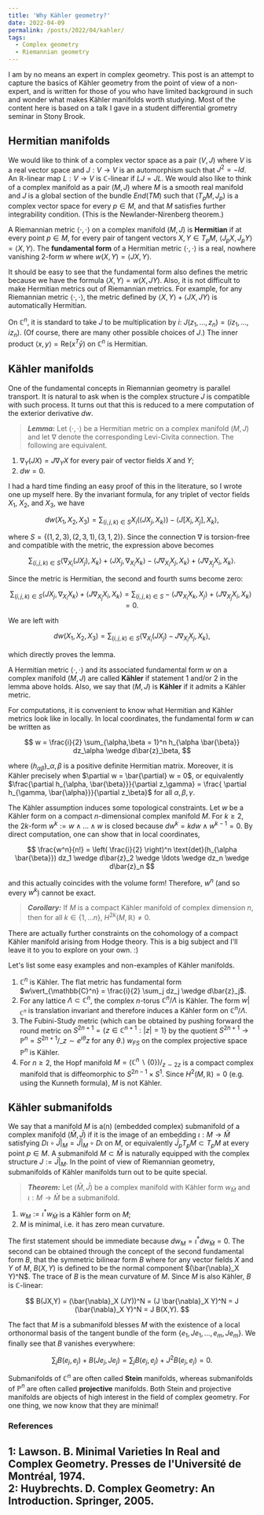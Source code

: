 ```yaml
---
title: 'Why Kähler geometry?'
date: 2022-04-09
permalink: /posts/2022/04/kahler/
tags:
  - Complex geometry
  - Riemannian geometry
---
```


I am by no means an expert in complex geometry. This post is an attempt to capture the basics of Kähler geometry from the point of view of a non-expert, and is written for those of you who have limited background in such and wonder what makes Kähler manifolds worth studying. Most of the content here is based on a talk I gave in a student differential grometry seminar in Stony Brook.

## Hermitian manifolds

We would like to think of a complex vector space as a pair $(V,J)$ where $V$ is a real vector space and $J :V \to V$ is an automorphism such that $J^2 = - Id$. An $\mathbb{R}$-linear map $L: V \to V$ is $\mathbb{C}$-linear if $LJ=JL$. We would also like to think of a complex manifold as a pair $(M,J)$ where $M$ is a smooth real manifold and $J$ is a global section of the bundle $End(TM)$ such that $(T_pM, J_p)$ is a complex vector space for every $p \in M$, and that $M$ satisfies further integrability condition. (This is the Newlander-Nirenberg theorem.)

A Riemannian metric $\langle \cdot, \cdot \rangle$ on a complex manifold $(M,J)$ is **Hermitian** if at every point $p \in M$, for every pair of tangent vectors $X, Y \in T_pM$, $\langle J_p X, J_p Y \rangle = \langle X, Y \rangle$. The **fundamental form** of a Hermitian metric $\langle \cdot,\cdot \rangle$ is a real, nowhere vanishing $2$-form $w$ where $w(X,Y) = \langle JX, Y \rangle$.

It should be easy to see that the fundamental form also defines the metric because we have the formula $\langle X, Y \rangle = w(X, JY)$. Also, it is not difficult to make Hermitian metrics out of Riemannian metrics. For example, for any Riemannian metric $\langle \cdot, \cdot \rangle$, the metric defined by $\langle X,Y\rangle + \langle JX ,JY \rangle$ is automatically Hermitian.

On $\mathbb{C}^n$, it is standard to take $J$ to be multiplication by $i$: $J(z_1, \ldots, z_n) = (iz_1, \ldots, iz_n)$. (Of course, there are many other possible choices of $J$.) The inner product $\langle x, y \rangle = \text{Re}(x^T \bar{y})$ on $\mathbb{C}^n$ is Hermitian.

## Kähler manifolds

One of the fundamental concepts in Riemannian geometry is parallel transport. It is natural to ask when is the complex structure $J$ is compatible with such process. It turns out that this is reduced to a mere computation of the exterior derivative $dw$.

> **_Lemma:_** Let $\langle \cdot,\cdot \rangle$ be a Hermitian metric on a complex manifold $(M,J)$ and let $\nabla$ denote the corresponding Levi-Civita connection. The following are equivalent.
1. $\nabla_Y (JX) = J \nabla_Y X$ for every pair of vector fields $X$ and $Y$;
2. $dw = 0$.

I had a hard time finding an easy proof of this in the literature, so I wrote one up myself here. By the invariant formula, for any triplet of vector fields $X_1$, $X_2,$ and $X_3$, we have

$$
dw(X_1, X_2, X_3) = \sum_{(i,j,k) \in S} X_i \left( \langle J X_j,X_k\rangle \right) - \langle J [X_i,X_j], X_k \rangle,
$$

where $S = \{(1,2,3),(2,3,1),(3,1,2)\}$. Since the connection $\nabla$ is torsion-free and compatible with the metric, the expression above becomes

$$
\sum_{(i,j,k) \in S} \langle \nabla_{X_i} (J X_j), X_k \rangle + \langle J X_j, \nabla_{X_i} X_k \rangle - \langle J \nabla_{X_i} X_j, X_k \rangle + \langle J \nabla_{X_j} X_i, X_k \rangle.
$$

Since the metric is Hermitian, the second and fourth sums become zero:

$$
\sum_{(i,j,k) \in S} \langle J X_j, \nabla_{X_i} X_k \rangle + \langle J \nabla_{X_j} X_i, X_k \rangle = \sum_{(i,j,k) \in S} - \langle J \nabla_{X_i} X_k, X_j \rangle + \langle J \nabla_{X_j} X_i, X_k \rangle = 0.
$$

We are left with

$$
dw(X_1, X_2, X_3) = \sum_{(i,j,k) \in S} \langle \nabla_{X_i} (J X_j) - J \nabla_{X_i} X_j, X_k \rangle,
$$

which directly proves the lemma.

A Hermitian metric $\langle \cdot, \cdot \rangle$ and its associated fundamental form $w$ on a complex manifold $(M,J)$ are called **Kähler** if statement 1 and/or 2 in the lemma above holds. Also, we say that $(M,J)$ is **Kähler** if it admits a Kähler metric.

For computations, it is convenient to know what Hermitian and Kähler metrics look like in locally. In local coordinates, the fundamental form $w$ can be written as

$$
w = \frac{i}{2} \sum_{\alpha,\beta = 1}^n h_{\alpha \bar{\beta}} dz_\alpha \wedge d\bar{z}_\beta,
$$

where $(h_{\alpha \bar{\beta}})\_{\alpha, \beta}$ is a positive definite Hermitian matrix. Moreover, it is Kähler precisely when $\partial w = \bar{\partial} w = 0$, or equivalently $\frac{\partial h_{\alpha, \bar{\beta}}}{\partial z_\gamma} = \frac{ \partial h_{\gamma, \bar{\alpha}}}{\partial z_\beta}$ for all $\alpha, \beta,\gamma$.

The Kähler assumption induces some topological constraints. Let $w$ be a Kähler form on a compact $n$-dimensional complex manifold $M$. For $k\geq 2$, the $2k$-form $w^k := w \wedge \ldots \wedge w$ is closed because $dw^k = k dw \wedge w^{k-1} = 0$. By direct computation, one can show that in local coordinates,

$$
\frac{w^n}{n!} = \left( \frac{i}{2} \right)^n \text{det}(h_{\alpha \bar{\beta}}) dz_1 \wedge d\bar{z}_2 \wedge \ldots \wedge dz_n \wedge d\bar{z}_n
$$

and this actually coincides with the volume form! Therefore, $w^n$ (and so every $w^k$) cannot be exact.

> **_Corollary:_** If $M$ is a compact Kähler manifold of complex dimension $n$, then for all $k \in \{1,\ldots n\}$, $H^{2k}(M,\mathbb{R}) \neq 0$.

There are actually further constraints on the cohomology of a compact Kähler manifold arising from Hodge theory. This is a big subject and I'll leave it to you to explore on your own. :)

Let's list some easy examples and non-examples of Kähler manifolds.
1. $\mathbb{C}^n$ is Kähler. The flat metric has fundamental form $w\vert_{\mathbb{C}^n} = \frac{i}{2} \sum_j dz_j \wedge d\bar{z}_j$.
2. For any lattice $\Lambda \subset \mathbb{C}^n$, the complex $n$-torus $\mathbb{C}^n/ \Lambda$ is Kähler. The form $w\vert_{\mathbb{C}^n}$ is translation invariant and therefore induces a Kähler form on $\mathbb{C}^n/ \Lambda$.
3. The Fubini-Study metric (which can be obtained by pushing forward the round metric on $S^{2n+1} = \{ z \in \mathbb{C}^{n+1} : \vert z\vert = 1\}$ by the quotient $S^{2n+1} \to \mathbb{P}^n = S^{2n+1}/\_{z \sim e^{i\theta} z \text{ for any }\theta}$.) $w_{FS}$ on the complex projective space $\mathbb{P}^n$ is Kähler.
3. For $n\geq 2$, the Hopf manifold $M = (\mathbb{C}^n \backslash \{0\})/_{z \sim 2z}$ is a compact complex manifold that is diffeomorphic to $S^{2n-1} \times S^1$. Since $H^2(M,\mathbb{R}) = 0$ (e.g. using the Kunneth formula), $M$ is not Kähler.

## Kähler submanifolds

We say that a manifold $M$ is a(n) (embedded complex) submanifold of a complex manifold $(\bar{M}, \bar{J})$ if it is the image of an embedding $\iota: M \to \bar{M}$ satisfying $D\iota \circ \bar{J}\vert_M = \bar{J}\vert_M \circ D\iota$ on $M$, or equivalently $\bar{J}_p T_pM \subset T_pM$ at every point $p \in M$. A submanifold $M \subset \bar{M}$ is naturally equipped with the complex structure $J:= \bar{J}\vert_M$. In the point of view of Riemannian geometry, submanifolds of Kähler manifolds turn out to be quite special.

> **_Theorem:_** Let $(\bar{M}, \bar{J})$ be a complex manifold with Kähler form $w_{\bar{M}}$ and $\iota: M \to \bar{M}$ be a submanifold.
1. $w_M := \iota^*w_{\bar{M}}$ is a Kähler form on $M$;
2. $M$ is minimal, i.e. it has zero mean curvature.

The first statement should be immediate because $dw_M = \iota^* dw_{\bar{M}} = 0$. The second can be obtained through the concept of the second fundamental form $B$, that the symmetric bilinear form $B$ where for any vector fields $X$ and $Y$ of $M$, $B(X,Y)$ is defined to be the normal component $(\bar{\nabla}_X Y)^N$. The trace of $B$ is the mean curvature of $M$. Since $M$ is also Kähler, $B$ is $\mathbb{C}$-linear:

$$
B(JX,Y) = (\bar{\nabla}_X (JY))^N = (J \bar{\nabla}_X Y)^N = J (\bar{\nabla}_X Y)^N = J B(X,Y).
$$

The fact that $M$ is a submanifold blesses $M$ with the existence of a local orthonormal basis of the tangent bundle of the form $\{e_1, J e_1, \ldots, e_m, Je_m\}$. We finally see that $B$ vanishes everywhere:

$$
\sum_j B(e_j, e_j) + B(J e_j, J e_j) = \sum_j B(e_j, e_j) + J^2 B(e_j, e_j) = 0.
$$

Submanifolds of $\mathbb{C}^n$ are often called **Stein** manifolds, whereas submanifolds of $\mathbb{P}^n$ are often called **projective** manifolds. Both Stein and projective manifolds are objects of high interest in the field of complex geometry. For one thing, we now know that they are minimal!

### References
<a name="fn1">1</a>: Lawson. B. Minimal Varieties In Real and Complex Geometry. Presses de l'Université de Montréal, 1974.    
<a name="fn2">2</a>: Huybrechts. D. Complex Geometry: An Introduction. Springer, 2005.   
------
